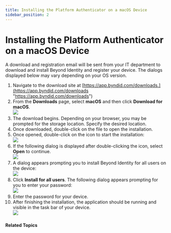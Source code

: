 ```yaml
---
title: Installing the Platform Authenticator on a macOS Device
sidebar_position: 2
---
```

Installing the Platform Authenticator on a macOS Device
=======================================================

A download and registration email will be sent from your IT department to download and install Beyond Identity and register your device. The dialogs displayed below may vary depending on your OS version.

1.  Navigate to the download site at [https://app.byndid.com/downloads.](https://app.byndid.com/downloads "https://app.byndid.com/downloads")
2.  From the **Downloads** page, select **macOS** and then click **Download for macOS**.  
    ![](/images/install/dowloads_macos.PNG)
3.  The download begins. Depending on your browser, you may be prompted for the storage location. Specify the desired location.
4.  Once downloaded, double-click on the file to open the installation.
5.  Once opened, double-click on the icon to start the installation:  
    ![](/images/install/install_macos_icon.png)
6.  If the following dialog is displayed after double-clicking the icon, select **Open** to continue.  
    ![](/images/install/download_install_macos_open_prompt.png)
7.  A dialog appears prompting you to install Beyond Identity for all users on the device:   
    ![](/images/install/install_macos_install_all_users.png) 
8.  Click **Install for all users**. The following dialog appears prompting for you to enter your password:  
    ![](/images/install/install_macos_password_prompt.png)
9.  Enter the password for your device. 
10.  After finishing the installation, the application should be running and visible in the task bar of your device.  
    ![](/images/install/macos_icon_taskbar.png)

#### Related Topics
